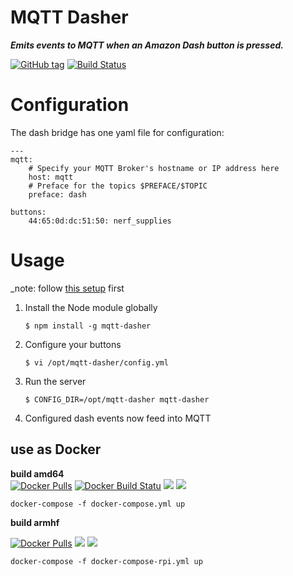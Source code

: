 # MQTT Dasher
***Emits events to MQTT when an Amazon Dash button is pressed.***

[![GitHub tag](https://img.shields.io/github/tag/stjohnjohnson/mqtt-dasher.svg)](https://github.com/stjohnjohnson/mqtt-dasher/releases)
[![Build Status](https://travis-ci.org/nolte/mqtt-dasher.svg?branch=master)](https://travis-ci.org/nolte/mqtt-dasher)

# Configuration

The dash bridge has one yaml file for configuration:

```
---
mqtt:
    # Specify your MQTT Broker's hostname or IP address here
    host: mqtt
    # Preface for the topics $PREFACE/$TOPIC
    preface: dash

buttons:
    44:65:0d:dc:51:50: nerf_supplies

```

# Usage

_note: follow [this setup](https://github.com/hortinstein/node-dash-button#installation-instructions) first

1. Install the Node module globally

    ```
    $ npm install -g mqtt-dasher
    ```

2. Configure your buttons

    ```
    $ vi /opt/mqtt-dasher/config.yml
    ```

3. Run the server

    ```
    $ CONFIG_DIR=/opt/mqtt-dasher mqtt-dasher
    ```

4. Configured dash events now feed into MQTT

## use as Docker

**build amd64**   
[![Docker Pulls](https://img.shields.io/docker/pulls/nolte/mqtt-dasher.svg)](https://hub.docker.com/r/nolte/mqtt-dasher/) [![Docker Build Statu](https://img.shields.io/docker/build/nolte/mqtt-dasher.svg)](https://hub.docker.com/r/nolte/mqtt-dasher/) [![](https://images.microbadger.com/badges/image/nolte/mqtt-dasher.svg)](https://microbadger.com/images/nolte/mqtt-dasher "Get your own image badge on microbadger.com") [![](https://images.microbadger.com/badges/version/nolte/mqtt-dasher.svg)](https://microbadger.com/images/nolte/mqtt-dasher "Get your own version badge on microbadger.com")

```
docker-compose -f docker-compose.yml up
```

**build armhf**  

[![Docker Pulls](https://img.shields.io/docker/pulls/nolte/rpi-mqtt-dasher.svg)](https://hub.docker.com/r/nolte/rpi-mqtt-dasher/) [![](https://images.microbadger.com/badges/image/nolte/rpi-mqtt-dasher.svg)](https://microbadger.com/images/nolte/rpi-mqtt-dasher "Get your own image badge on microbadger.com") [![](https://images.microbadger.com/badges/version/nolte/rpi-mqtt-dasher.svg)](https://microbadger.com/images/nolte/rpi-mqtt-dasher "Get your own version badge on microbadger.com")

```
docker-compose -f docker-compose-rpi.yml up
```

